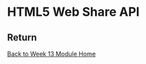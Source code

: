 # HTML5 Web Share API

<YouTube
    title="Web Share API"
    url="https://www.youtube.com/embed/YOeFkuXiTjE"
/>

## Return

[Back to Week 13 Module Home](./README.md)
